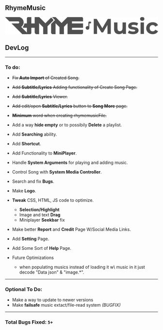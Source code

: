 ## RhymeMusic
![](Pages/Assets/LogoLinearDark.png "RhymeMusic Logo")
## DevLog
---
### To do:
- ~~Fix **Auto Import** of Created Song.~~
- ~~Add **Subtitle/Lyrics** Adding functionality of Create Song Page.~~
- ~~Add **Subtitle/Lyrics** Viewer.~~
- ~~Add edit/open **Subtitle/Lyrics** button to **Song More** page.~~
- ~~**Minimum** word when creating rhymemusicFile.~~
- Add a way **hide empty** or to possibily **Delete** a playlist.
- Add **Searching** ability.
- Add **Shortcut**.
- Add Functionality to **MiniPlayer**.
- Handle **System Arguments** for playing and adding music.
- Control Song with **System Media Controller**.
- Search and fix **Bugs**.
- Make **Logo**.
- **Tweak** CSS, HTML, JS code to optimize.
    - **Selection/Highlight**
    - Image and text **Drag**
    - Miniplayer **Seekbar** fix

- Make better **Report** and **Credit** Page W/Social Media Links.
- Add **Setting** Page.
- Add Some Sort of **Help** Page.

- Future Optimizations
    - when populating musics instead of loading it w\ music in it just decode "Data json" & "image.*". 
---
### Optional To Do:
- Make a way to update to newer versions
- Make **failsafe** music extact/file-read system *(BUGFIX)*
---
### Total Bugs Fixed: `5+`